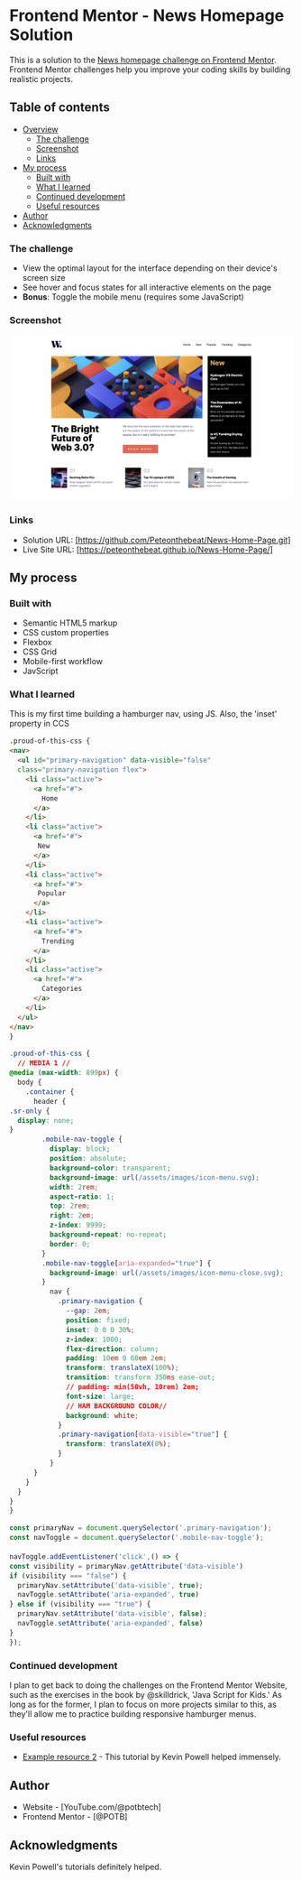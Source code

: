# Frontend Mentor - News Homepage Solution

This is a solution to the [News homepage challenge on Frontend Mentor](https://www.frontendmentor.io/challenges/news-homepage-H6SWTa1MFl). Frontend Mentor challenges help you improve your coding skills by building realistic projects. 

## Table of contents

- [Overview](#overview)
  - [The challenge](#the-challenge)
  - [Screenshot](#screenshot)
  - [Links](#links)
- [My process](#my-process)
  - [Built with](#built-with)
  - [What I learned](#what-i-learned)
  - [Continued development](#continued-development)
  - [Useful resources](#useful-resources)
- [Author](#author)
- [Acknowledgments](#acknowledgments)

### The challenge

- View the optimal layout for the interface depending on their device's screen size
- See hover and focus states for all interactive elements on the page
- **Bonus**: Toggle the mobile menu (requires some JavaScript)

### Screenshot

![](./screenshot.png)

### Links

- Solution URL: [https://github.com/Peteonthebeat/News-Home-Page.git]
- Live Site URL: [https://peteonthebeat.github.io/News-Home-Page/]
## My process

### Built with

- Semantic HTML5 markup
- CSS custom properties
- Flexbox
- CSS Grid
- Mobile-first workflow
- JavScript

### What I learned

This is my first time building a hamburger nav, using JS. Also, the 'inset' property in CCS


```html
.proud-of-this-css {
<nav>
  <ul id="primary-navigation" data-visible="false" 
  class="primary-navigation flex">
    <li class="active">
      <a href="#">
        Home
      </a>
    </li>
    <li class="active">
      <a href="#">
       New
      </a>
    </li>
    <li class="active">
      <a href="#">
       Popular
      </a>
    </li>
    <li class="active">
      <a href="#">
        Trending
      </a>
    </li>
    <li class="active">
      <a href="#">
        Categories
      </a>
    </li>
  </ul>
</nav>
}
```

```css
.proud-of-this-css {
  // MEDIA 1 //
@media (max-width: 899px) {
  body {
    .container {
      header {
.sr-only {
  display: none;
}
        .mobile-nav-toggle {
          display: block; 
          position: absolute; 
          background-color: transparent; 
          background-image: url(/assets/images/icon-menu.svg);
          width: 2rem;
          aspect-ratio: 1;
          top: 2rem;
          right: 2em; 
          z-index: 9999;
          background-repeat: no-repeat;
          border: 0;
        }
        .mobile-nav-toggle[aria-expanded="true"] {
          background-image: url(/assets/images/icon-menu-close.svg);
        }
          nav {
            .primary-navigation {
              --gap: 2em; 
              position: fixed;
              inset: 0 0 0 30%; 
              z-index: 1000;
              flex-direction: column;
              padding: 10em 0 60em 2em;
              transform: translateX(100%);
              transition: transform 350ms ease-out;
              // padding: min(50vh, 10rem) 2em;
              font-size: large;
              // HAM BACKGROUND COLOR//
              background: white; 
            }
            .primary-navigation[data-visible="true"] {
              transform: translateX(0%); 
            }
          }
      }
    }
  }
}
}
```

```js
const primaryNav = document.querySelector('.primary-navigation');
const navToggle = document.querySelector('.mobile-nav-toggle'); 

navToggle.addEventListener('click',() => {
const visibility = primaryNav.getAttribute('data-visible')
if (visibility === "false") {
  primaryNav.setAttribute('data-visible', true); 
  navToggle.setAttribute('aria-expanded', true)
} else if (visibility === "true") {
  primaryNav.setAttribute('data-visible', false); 
  navToggle.setAttribute('aria-expanded', false)
}
});
```

### Continued development

I plan to get back to doing the challenges on the Frontend Mentor Website, such as the exercises in the book by @skilldrick, 'Java Script for Kids.' As long as for the former, I plan to focus on more projects similar to this, as they'll allow me to practice building responsive hamburger menus. 
### Useful resources

- [Example resource 2](https://www.youtube.com/watch?v=HbBMp6yUXO0) - This tutorial by Kevin Powell helped immensely.

## Author

- Website - [YouTube.com/@potbtech]
- Frontend Mentor - [@POTB]
 
## Acknowledgments

Kevin Powell's tutorials definitely helped. 
